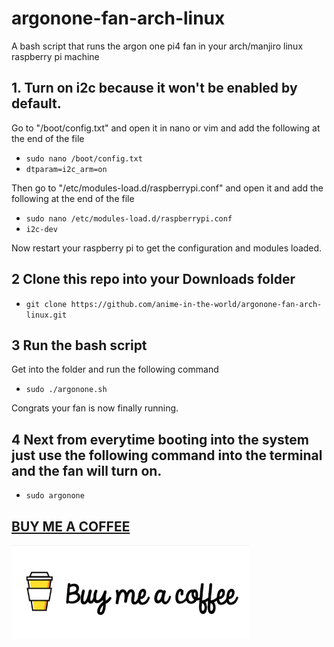 # argonone-fan-arch-linux
A bash script that runs the argon one pi4 fan in your arch/manjiro linux raspberry pi machine

## 1. Turn on i2c because it won't be enabled by default.
Go to "/boot/config.txt" and open it in nano or vim and add the following at the end of the file

- ```sudo nano /boot/config.txt```
- ```dtparam=i2c_arm=on```

Then go to "/etc/modules-load.d/raspberrypi.conf" and open it and add the following at the end of the file

- ```sudo nano /etc/modules-load.d/raspberrypi.conf```
- ```i2c-dev```

Now restart your raspberry pi to get the configuration and modules loaded.


## 2 Clone this repo into your Downloads folder

- ```git clone https://github.com/anime-in-the-world/argonone-fan-arch-linux.git```

## 3 Run the bash script

Get into the folder and run the following command
- ```sudo ./argonone.sh```

Congrats your fan is now finally running.

## 4 Next from everytime booting into the system just use the following command into the terminal and the fan will turn on.
- ```sudo argonone```

## <a href="https://www.buymeacoffee.com/kurumi.the.nightmare">BUY ME A COFFEE</a>

<a href="https://www.buymeacoffee.com/kurumi.the.nightmare"><img src="buy_me_a_coffee.png" height='150px'></a>